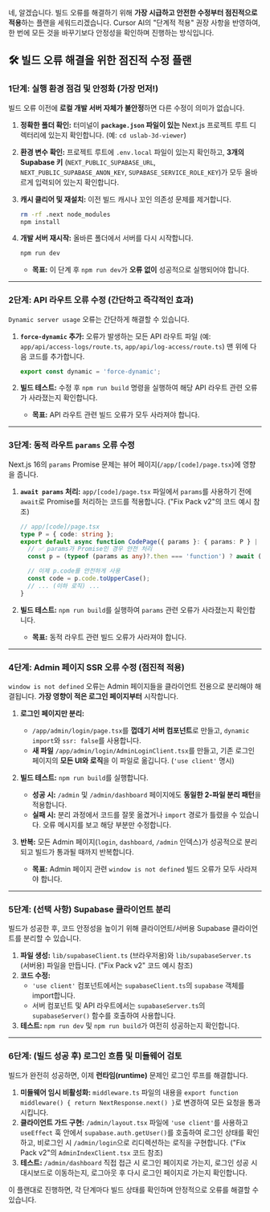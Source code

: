 네, 알겠습니다. 빌드 오류를 해결하기 위해 **가장 시급하고 안전한 수정부터 점진적으로 적용**하는 플랜을 세워드리겠습니다. Cursor AI의 "단계적 적용" 권장 사항을 반영하여, 한 번에 모든 것을 바꾸기보다 안정성을 확인하며 진행하는 방식입니다.

## 🛠️ 빌드 오류 해결을 위한 점진적 수정 플랜

### 1단계: 실행 환경 점검 및 안정화 (가장 먼저\!)

빌드 오류 이전에 **로컬 개발 서버 자체가 불안정**하면 다른 수정이 의미가 없습니다.

1.  **정확한 폴더 확인:** 터미널이 **`package.json` 파일이 있는** Next.js 프로젝트 루트 디렉터리에 있는지 확인합니다. (예: `cd uslab-3d-viewer`)

2.  **환경 변수 확인:** 프로젝트 루트에 `.env.local` 파일이 있는지 확인하고, **3개의 Supabase 키** (`NEXT_PUBLIC_SUPABASE_URL`, `NEXT_PUBLIC_SUPABASE_ANON_KEY`, `SUPABASE_SERVICE_ROLE_KEY`)가 모두 올바르게 입력되어 있는지 확인합니다.

3.  **캐시 클리어 및 재설치:** 이전 빌드 캐시나 꼬인 의존성 문제를 제거합니다.

    ```bash
    rm -rf .next node_modules
    npm install
    ```

4.  **개발 서버 재시작:** 올바른 폴더에서 서버를 다시 시작합니다.

    ```bash
    npm run dev
    ```

      * **목표:** 이 단계 후 `npm run dev`가 **오류 없이** 성공적으로 실행되어야 합니다.

-----

### 2단계: API 라우트 오류 수정 (간단하고 즉각적인 효과)

`Dynamic server usage` 오류는 간단하게 해결할 수 있습니다.

1.  **`force-dynamic` 추가:** 오류가 발생하는 모든 API 라우트 파일 (예: `app/api/access-logs/route.ts`, `app/api/log-access/route.ts`) 맨 위에 다음 코드를 추가합니다.

    ```typescript
    export const dynamic = 'force-dynamic';
    ```

2.  **빌드 테스트:** 수정 후 `npm run build` 명령을 실행하여 해당 API 라우트 관련 오류가 사라졌는지 확인합니다.

      * **목표:** API 라우트 관련 빌드 오류가 모두 사라져야 합니다.

-----

### 3단계: 동적 라우트 `params` 오류 수정

Next.js 16의 `params` Promise 문제는 뷰어 페이지(`/app/[code]/page.tsx`)에 영향을 줍니다.

1.  **`await params` 처리:** `app/[code]/page.tsx` 파일에서 `params`를 사용하기 전에 `await`로 Promise를 처리하는 코드를 적용합니다. ("Fix Pack v2"의 코드 예시 참조)

    ```typescript
    // app/[code]/page.tsx
    type P = { code: string };
    export default async function CodePage({ params }: { params: P } | { params: Promise<P> }) {
      // ✅ params가 Promise인 경우 안전 처리
      const p = (typeof (params as any)?.then === 'function') ? await (params as Promise<P>) : (params as P);

      // 이제 p.code를 안전하게 사용
      const code = p.code.toUpperCase(); 
      // ... (이하 로직) ...
    }
    ```

2.  **빌드 테스트:** `npm run build`를 실행하여 `params` 관련 오류가 사라졌는지 확인합니다.

      * **목표:** 동적 라우트 관련 빌드 오류가 사라져야 합니다.

-----

### 4단계: Admin 페이지 SSR 오류 수정 (점진적 적용)

`window is not defined` 오류는 Admin 페이지들을 클라이언트 전용으로 분리해야 해결됩니다. **가장 영향이 적은 로그인 페이지부터** 시작합니다.

1.  **로그인 페이지만 분리:**

      * `/app/admin/login/page.tsx`를 **껍데기 서버 컴포넌트**로 만들고, `dynamic import`와 `ssr: false`를 사용합니다.
      * **새 파일** `/app/admin/login/AdminLoginClient.tsx`를 만들고, 기존 로그인 페이지의 **모든 UI와 로직**을 이 파일로 옮깁니다. (`'use client'` 명시)

2.  **빌드 테스트:** `npm run build`를 실행합니다.

      * **성공 시:** `/admin` 및 `/admin/dashboard` 페이지에도 **동일한 2-파일 분리 패턴**을 적용합니다.
      * **실패 시:** 분리 과정에서 코드를 잘못 옮겼거나 `import` 경로가 틀렸을 수 있습니다. 오류 메시지를 보고 해당 부분만 수정합니다.

3.  **반복:** 모든 Admin 페이지(`login`, `dashboard`, `/admin` 인덱스)가 성공적으로 분리되고 빌드가 통과될 때까지 반복합니다.

      * **목표:** Admin 페이지 관련 `window is not defined` 빌드 오류가 모두 사라져야 합니다.

-----

### 5단계: (선택 사항) Supabase 클라이언트 분리

빌드가 성공한 후, 코드 안정성을 높이기 위해 클라이언트/서버용 Supabase 클라이언트를 분리할 수 있습니다.

1.  **파일 생성:** `lib/supabaseClient.ts` (브라우저용)와 `lib/supabaseServer.ts` (서버용) 파일을 만듭니다. ("Fix Pack v2" 코드 예시 참조)
2.  **코드 수정:**
      * `'use client'` 컴포넌트에서는 `supabaseClient.ts`의 `supabase` 객체를 import합니다.
      * 서버 컴포넌트 및 API 라우트에서는 `supabaseServer.ts`의 `supabaseServer()` 함수를 호출하여 사용합니다.
3.  **테스트:** `npm run dev` 및 `npm run build`가 여전히 성공하는지 확인합니다.

-----

### 6단계: (빌드 성공 후) 로그인 흐름 및 미들웨어 검토

빌드가 완전히 성공하면, 이제 **런타임(runtime)** 문제인 로그인 루프를 해결합니다.

1.  **미들웨어 임시 비활성화:** `middleware.ts` 파일의 내용을 `export function middleware() { return NextResponse.next() }`로 변경하여 모든 요청을 통과시킵니다.
2.  **클라이언트 가드 구현:** `/admin/layout.tsx` 파일에 `'use client'`를 사용하고 `useEffect` 훅 안에서 `supabase.auth.getUser()`를 호출하여 로그인 상태를 확인하고, 비로그인 시 `/admin/login`으로 리디렉션하는 로직을 구현합니다. ("Fix Pack v2"의 `AdminIndexClient.tsx` 코드 참조)
3.  **테스트:** `/admin/dashboard` 직접 접근 시 로그인 페이지로 가는지, 로그인 성공 시 대시보드로 이동하는지, 로그아웃 후 다시 로그인 페이지로 가는지 확인합니다.

이 플랜대로 진행하면, 각 단계마다 빌드 상태를 확인하며 안정적으로 오류를 해결할 수 있습니다.